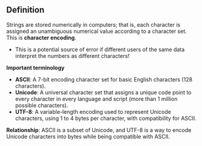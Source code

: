 ## Definition
Strings are stored numerically in computers; that is, each character is assigned an unambiguous numerical value according to a character set. This is **character encoding**.
- This is a potential source of error if different users of the same data interpret the numbers as different characters!

**Important terminology**
- **ASCII**: A 7-bit encoding character set for basic English characters (128 characters).
- **Unicode**: A universal character set that assigns a unique code point to every character in every language and script (more than 1 million possible characters).
- **UTF-8**: A variable-length encoding used to represent Unicode characters, using 1 to 4 bytes per character, with compatibility for ASCII.

**Relationship**: ASCII is a subset of Unicode, and UTF-8 is a way to encode Unicode characters into bytes while being compatible with ASCII.